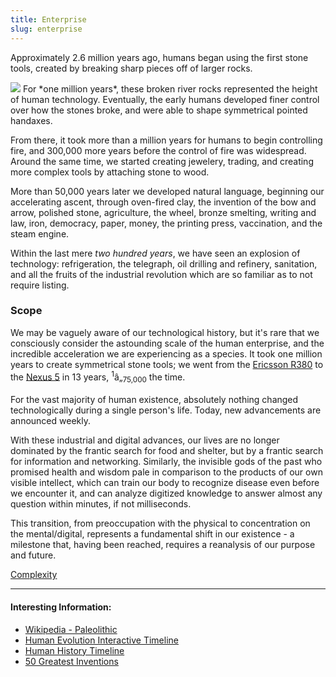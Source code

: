 ```yaml
---
title: Enterprise
slug: enterprise
---
```


Approximately 2.6 million years ago, humans began using the first stone tools, created by breaking sharp pieces off of larger rocks.

<img className="right" src="/image/acheulean.jpg" data-source="An Acheulean - stone tool after exposure to one million years of human ephemeralization. ~ Wikipedia" data-link="https://en.wikipedia.org/wiki/File:Acheuleanhandaxes.jpg">
For *one million years*, these broken river rocks represented the height of human technology. Eventually, the early humans developed finer control over how the stones broke, and were able to shape symmetrical pointed handaxes.

From there, it took more than a million years for humans to begin controlling fire, and 300,000 more years before the control of fire was widespread. Around the same time, we started creating jewelery, trading, and creating more complex tools by attaching stone to wood.

More than 50,000 years later we developed natural language, beginning our accelerating ascent, through oven-fired clay, the invention of the bow and arrow, polished stone, agriculture, the wheel, bronze smelting, writing and law, iron, democracy, paper, money, the printing press, vaccination, and the steam engine.

Within the last mere *two hundred years*, we have seen an explosion of technology: refrigeration, the telegraph, oil drilling and refinery, sanitation, and all the fruits of the industrial revolution which are so familiar as to not require listing.

### Scope
We may be vaguely aware of our technological history, but it's rare that we consciously consider the astounding scale of the human enterprise, and the incredible acceleration we are experiencing as a species. It took one million years to create symmetrical stone tools; we went from the [Ericsson R380](http://en.wikipedia.org/wiki/Ericsson_R380) to the [Nexus 5](http://en.wikipedia.org/wiki/Nexus_5) in 13 years, <sup>1</sup>â„<sub>75,000</sub> the time.

For the vast majority of human existence, absolutely nothing changed technologically during a single person's life. Today, new advancements are announced weekly.

With these industrial and digital advances, our lives are no longer dominated by the frantic search for food and shelter, but by a frantic search for information and networking. Similarly, the invisible gods of the past who promised health and wisdom pale in comparison to the products of our own visible intellect, which can train our body to recognize disease even before we encounter it, and can analyze digitized knowledge to answer almost any question within minutes, if not milliseconds.

This transition, from preoccupation with the physical to concentration on the mental/digital, represents a fundamental shift in our existence - a milestone that, having been reached, requires a reanalysis of our purpose and future.

<a href="/read/complexity" className="next">Complexity</a>

- - -
#### Interesting Information:
* [Wikipedia - Paleolithic](https://en.wikipedia.org/wiki/Paleolithic)
* [Human Evolution Interactive Timeline](http://humanorigins.si.edu/evidence/human-evolution-timeline-interactive)
* [Human History Timeline](http://humanhistorytimeline.com/)
* [50 Greatest Inventions](http://www.theatlantic.com/magazine/archive/2013/11/innovations-list/309536/)
